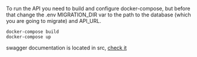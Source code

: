To run the API you need to build and configure docker-compose, but before that change the .env MIGRATION_DIR var to the path to the database (which you are going to migrate) and API_URL. 

```
docker-compose build
docker-compose up
```

swagger documentation is located in src, <a href="https://github.com/rendizi/car-catalog/blob/main/BaglanovAlikhan-carCatalog-1.0.0-swagger.yaml">check it</a>
